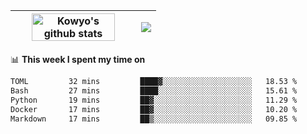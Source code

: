 | <a href="https://github.com/anuraghazra/github-readme-stats"><img width="85%" src="https://github-readme-stats.vercel.app/api?username=kowyo&show_icons=true&hide_border=true&theme=transparent" alt="Kowyo's github stats" /></a> | <a href="https://github.com/anuraghazra/github-readme-stats"><img align="center" src="https://github-readme-stats.vercel.app/api/top-langs/?username=kowyo&exclude_repo=Engineering-Competition-Robot,mobile-robot&hide=c,assembly,shaderlab,hlsl,mathematica,cmake&layout=compact&hide_border=true&theme=transparent" /></a> |
| ------------- | ------------- |

📊 **This week I spent my time on**
<!--START_SECTION:waka-->

```txt
TOML         32 mins         ████▓░░░░░░░░░░░░░░░░░░░░   18.53 %
Bash         27 mins         ████░░░░░░░░░░░░░░░░░░░░░   15.61 %
Python       19 mins         ██▓░░░░░░░░░░░░░░░░░░░░░░   11.29 %
Docker       17 mins         ██▓░░░░░░░░░░░░░░░░░░░░░░   10.20 %
Markdown     17 mins         ██▒░░░░░░░░░░░░░░░░░░░░░░   09.85 %
```

<!--END_SECTION:waka-->
